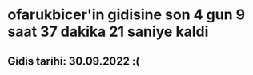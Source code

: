 # ofarukbicer'in gidisine son 4 gun 9 saat 37 dakika 21 saniye kaldi

## Gidis tarihi: 30.09.2022 :(